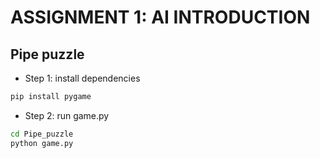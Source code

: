 # ASSIGNMENT 1: AI INTRODUCTION

## Pipe puzzle

- Step 1: install dependencies

```bash
pip install pygame
```

- Step 2: run game.py
```bash
cd Pipe_puzzle
python game.py
```
